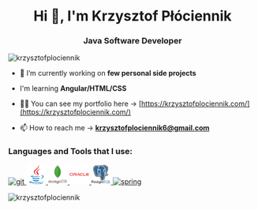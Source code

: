 <h1 align="center">Hi 👋, I'm Krzysztof Płóciennik</h1>
<h3 align="center">Java Software Developer</h3>

<p align="left"> <img src="https://komarev.com/ghpvc/?username=krzysztofplociennik&label=Profile%20views&color=0e75b6&style=flat" alt="krzysztofplociennik" /> </p>

- 🔭 I’m currently working on **few personal side projects**

- I'm learning **Angular/HTML/CSS**

- 👨‍💻 You can see my portfolio here -> [https://krzysztofplociennik.com/](https://krzysztofplociennik.com/) 

- 📫 How to reach me -> **krzysztofplociennik6@gmail.com**

<h3 align="left">Languages and Tools that I use:</h3>
<p align="left"> 
  <a href="https://git-scm.com/" target="_blank" rel="noreferrer"> <img src="https://www.vectorlogo.zone/logos/git-scm/git-scm-icon.svg" alt="git" width="40" height="40"/> </a> 
  <a href="https://www.java.com" target="_blank" rel="noreferrer"> <img src="https://raw.githubusercontent.com/devicons/devicon/master/icons/java/java-original.svg" alt="java" width="40" height="40"/> </a> 
  <a href="https://www.mongodb.com/" target="_blank" rel="noreferrer"> <img src="https://raw.githubusercontent.com/devicons/devicon/master/icons/mongodb/mongodb-original-wordmark.svg" alt="mongodb" width="40" height="40"/> </a> 
  <a href="https://www.oracle.com/" target="_blank" rel="noreferrer"> <img src="https://raw.githubusercontent.com/devicons/devicon/master/icons/oracle/oracle-original.svg" alt="oracle" width="40" height="40"/> </a> 
  <a href="https://www.postgresql.org" target="_blank" rel="noreferrer"> <img src="https://raw.githubusercontent.com/devicons/devicon/master/icons/postgresql/postgresql-original-wordmark.svg" alt="postgresql" width="40" height="40"/> </a> 
  <a href="https://spring.io/" target="_blank" rel="noreferrer"> <img src="https://www.vectorlogo.zone/logos/springio/springio-icon.svg" alt="spring" width="40" height="40"/> </a> </p>

<p><img align="center" src="https://github-readme-stats.vercel.app/api/top-langs?username=krzysztofplociennik&show_icons=true&locale=en&layout=compact" alt="krzysztofplociennik" /></p>
